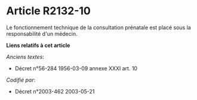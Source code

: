 # Article R2132-10

Le fonctionnement technique de la consultation prénatale est placé sous la responsabilité d'un médecin.

**Liens relatifs à cet article**

_Anciens textes_:

  - Décret n°56-284 1956-03-09 annexe XXXI art. 10

_Codifié par_:

  - Décret n°2003-462 2003-05-21
